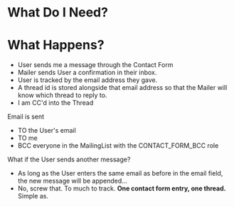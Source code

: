 # What Do I Need?

# What  Happens?

- User sends me a message through the Contact Form
- Mailer sends User a confirmation in their inbox.
- User is tracked by the email address they gave.
- A thread id is stored alongside that email address so that the Mailer will know which thread to reply to.
- I am CC'd into the Thread

Email is sent
- TO the User's email
- TO me
- BCC everyone in the MailingList with the CONTACT_FORM_BCC role

What if the User sends another message?
- As long as the User enters the same email as before in the email field, the new message will be appended...
- No, screw that. To much to track. **One contact form entry, one thread.** Simple as.

